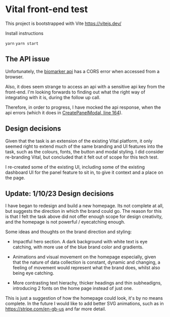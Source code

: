 # Vital front-end test

This project is bootstrapped with Vite https://vitejs.dev/

Install instructions

`yarn`
`yarn start`

## The API issue

Unfortunately, the [biomarker api](https://docs.tryvital.io/api-reference/lab-testing/biomarkers) has a CORS error when accessed from a browser.

Also, it does seem strange to access an api with a sensitive api key from the front-end. I'm looking forwards to finding out what the right way of integrating with it is, during the follow up call.

Therefore, in order to progress, I have mocked the api response, when the api errors (which it does in [CreatePanelModal, line 164](https://github.com/romanstan1/vital-front-end/blob/65361d49be6b2583bf55f0786b53715c703eb941/src/components/CreatePanelModal/CreatePanelModal.tsx#L165C1-L165C1)).

## Design decisions

Given that the task is an extension of the existing Vital platform, it only seemed right to extend much of the same branding and UI features into the task, such as the colours, fonts, the button and modal styling. I did consider re-branding Vital, but concluded that it felt out of scope for this tech test.

I re-created some of the existing UI, including some of the existing dashboard UI for the panel feature to sit in, to give it context and a place on the page.

## Update: 1/10/23 Design decisions

I have began to redesign and build a new homepage. Its not complete at all, but suggests the direction in which the brand could go. The reason for this is that I felt the task above did not offer enough scope for design creativity, and the homepage is not powerful / eyecatching enough.

Some ideas and thoughts on the brand direction and styling:

- Impactful hero section. A dark background with white text is eye catching, with more use of the blue brand color and gradients.
- Animations and visual movement on the homepage especially, given that the nature of data collection is constant, dynamic and changing, a feeling of movement would represent what the brand does, whilst also being eye catching.

- More contrasting text hierachy, thicker headings and thin subheadigns, introducing 2 fonts on the home page instead of just one.

This is just a suggestion of how the homepage could look, it's by no means complete. In the future I would like to add better SVG animations, such as in https://stripe.com/en-gb-us and far more detail.
